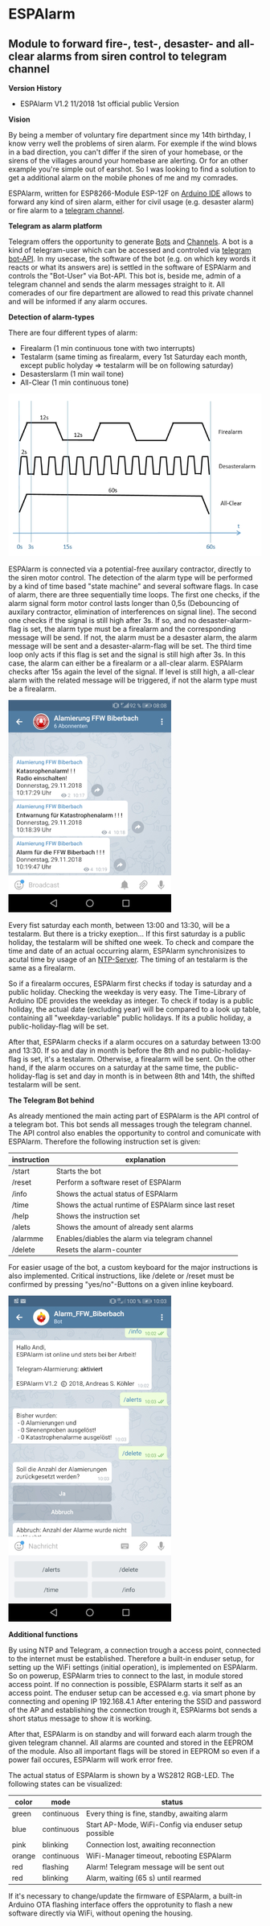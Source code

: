 # ESPAlarm
## Module to forward fire-, test-, desaster- and all-clear alarms from siren control to telegram channel

**Version History**

- ESPAlarm V1.2  11/2018  1st official public Version

**Vision**

By being a member of voluntary fire department since my 14th birthday, I know verry well the problems of siren alarm. For exemple if the wind blows in a bad direction, you can't differ if the siren of your homebase, or the sirens of the villages around your homebase are alerting. Or for an other example you're simple out of earshot.
So I was looking to find a solution to get a additional alarm on the mobile phones of me and my comrades.

ESPAlarm, written for ESP8266-Module ESP-12F on [Arduino IDE](https://www.arduino.cc/en/Main/Software) allows to forward any kind of siren alarm, either for civil usage (e.g. desaster alarm) or fire alarm to a [telegram channel](https://telegram.org/).


**Telegram as alarm platform**

Telegram offers the opportunity to generate [Bots](https://core.telegram.org/bots/faq) and [Channels](https://telegram.org/faq_channels).
A bot is a kind of telegram-user which can be accessed and controled via [telegram bot-API](https://core.telegram.org/bots). In my usecase, the software of the bot (e.g. on which key words it reacts or what its answers are) is settled in the software of ESPAlarm and controls the "Bot-User" via Bot-API. This bot is, beside me, admin of a telegram channel and sends the alarm messages straight to it. All comerades of our fire department are allowed to read this private channel and will be informed if any alarm occures.


**Detection of alarm-types**

There are four different types of alarm:
- Firealarm (1 min continuous tone with two interrupts)
- Testalarm (same timing as firealarm, every 1st Saturday each month, except public holyday => testalarm will be on following saturday)
- Desasterslarm (1 min wail tone)
- All-Clear (1 min continuous tone)

![Siren timing](/images/siren_timing.jpg)

ESPAlarm is connected via a potential-free auxilary contractor, directly to the siren motor control. The detection of the alarm type will be performed by a kind of time based "state machine" and several software flags. In case of alarm, there are three sequentially time loops. The first one checks, if the alarm signal form motor control lasts longer than 0,5s (Debouncing of auxilary contractor, elimination of interferences on signal line). The second one checks if the signal is still high after 3s. If so, and no desaster-alarm-flag is set, the alarm type must be a firealarm and the corresponding message will be send. If not, the alarm must be a desaster alarm, the alarm message will be sent and a desaster-alarm-flag will be set. The third time loop only acts if this flag is set and the signal is still high after 3s. In this case, the alarm can either be a firealarm or a all-clear alarm. ESPAlarm checks after 15s again the level of the signal. If level is still high, a all-clear alarm with the related message will be triggered, if not the alarm type must be a firealarm.

![Telegram Channel](/images/channel.jpg)

Every fist saturday each month, between 13:00 and 13:30, will be a testalarm. But there is a tricky exeption... If this first saturday is a public holiday, the testalarm will be shifted one week. To check and compare the time and date of an actual occurring alarm, ESPAlarm synchronisizes to acutal time by usage of an [NTP-Server](https://www.pool.ntp.org/zone/@). The timing of an testalarm is the same as a firealarm.

So if a firealarm occures, ESPAlarm first checks if today is saturday and a public holiday. Checking the weekday is very easy. The Time-Library of Arduino IDE provides the weekday as integer. To check if today is a public holiday, the actual date (excluding year) will be compared to a look up table, containing all "weekday-variable" public holidays. If its a public holiday, a public-holiday-flag will be set.

After that, ESPAlarm checks if a alarm occures on a saturday between 13:00 and 13:30. If so and day in month is before the 8th and no public-holiday-flag is set, it's a testalarm. Otherwise, a firealarm will be sent.
On the other hand, if the alarm occures on a saturday at the same time, the public-holiday-flag is set and day in month is in between 8th and 14th, the shifted testalarm will be sent.

**The Telegram Bot behind**

As already mentioned the main acting part of ESPAlarm is the API control of a telegram bot. This bot sends all messages trough the telegram channel. 
The API control also enables the opportunity to control and comunicate with ESPAlarm. Therefore the following instruction set is given:

| instruction| explanation                                           |
|------------|-------------------------------------------------------|
| /start     | Starts the bot                                        |
| /reset     | Perform a software reset of ESPAlarm                  |
| /info      | Shows the actual status of ESPAlarm                   |
| /time      | Shows the actual runtime of ESPAlarm since last reset |
| /help      | Shows the instruction set                             |
| /alets     | Shows the amount of already sent alarms               |
| /alarmme   | Enables/diables the alarm via telegram channel        |
| /delete    | Resets the alarm-counter                              |

For easier usage of the bot, a custom keyboard for the major instructions is also implemented. Critical instructions, like /delete or /reset must be confirmed by pressing "yes/no"-Buttons on a given inline keyboard.

![Telegram Bot](/images/bot.jpg)

**Additional functions**

By using NTP and Telegram, a connection trough a access point, connected to the internet must be established. Therefore a built-in enduser setup, for setting up the WiFi settings (initial operation), is implemented on ESPAlarm. So on powerup, ESPAlarm tries to connect to the last, in module stored access point. If no connection is possible, ESPAlarm starts it self as an access point. The enduser setup can be accessed e.g. via smart phone by connecting and opening IP 192.168.4.1
After entering the SSID and password of the AP and establishing the connection trough it, ESPAlarms bot sends a short status message to show it is working.

After that, ESPAlarm is on standby and will forward each alarm trough the given telegram channel. All alarms are counted and stored in the EEPROM of the module. Also all important flags will be stored in EEPROM so even if a power fail occures, ESPAlarm will work error free.

The actual status of ESPAlarm is shown by a WS2812 RGB-LED. The following states can be visualized:

| color | mode | status |
|-------|------|--------|
| green | continuous | Every thing is fine, standby, awaiting alarm |
| blue | continuous | Start AP-Mode, WiFi-Config via enduser setup possible |
| pink | blinking | Connection lost, awaiting reconnection |
| orange | continuous | WiFi-Manager timeout, rebooting ESPAlarm |
| red | flashing | Alarm! Telegram message will be sent out |
| red | blinking | Alarm, waiting (65 s) until rearmed |

If it's necessary to change/update the firmware of ESPAlarm, a built-in Arduino OTA flashing interface offers the opprotunity to flash a new software directly via WiFi, without opening the housing.

